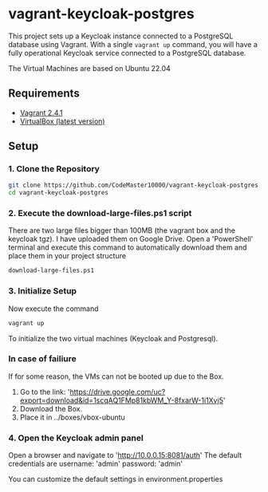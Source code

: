 # vagrant-keycloak-postgres

This project sets up a Keycloak instance connected to a PostgreSQL database using Vagrant. With a single `vagrant up` command, you will have a fully operational Keycloak service connected to a PostgreSQL database.

The Virtual Machines are based on Ubuntu 22.04

## Requirements

- [Vagrant 2.4.1](https://www.vagrantup.com/downloads)
- [VirtualBox (latest version)](https://www.virtualbox.org/wiki/Downloads)

## Setup

### 1. Clone the Repository

```bash
git clone https://github.com/CodeMaster10000/vagrant-keycloak-postgres.git
cd vagrant-keycloak-postgres

```
### 2. Execute the download-large-files.ps1 script

There are two large files bigger than 100MB (the vagrant box and the keycloak tgz).
I have uploaded them on Google Drive.
Open a 'PowerShell' terminal and execute this command to automatically download them and place them in your project structure

```bash
download-large-files.ps1
```

### 3. Initialize Setup

Now execute the command

```bash
vagrant up
```
To initialize the two virtual machines (Keycloak and Postgresql).

### In case of failiure
If for some reason, the VMs can not be booted up due to the Box. 
1. Go to the link: 'https://drive.google.com/uc?export=download&id=1scqAQ1FMp81kbWM_Y-8fxarW-1i1Xvj5'
2. Download the Box.
3. Place it in ../boxes/vbox-ubuntu

### 4. Open the Keycloak admin panel

Open a browser and navigate to 'http://10.0.0.15:8081/auth'
The default credentials are 
username: 'admin'
password: 'admin'

You can customize the default settings in environment.properties